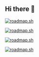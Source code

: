 ## Hi there 👋

<!--
**revengelion/revengelion** is a ✨ _special_ ✨ repository because its `README.md` (this file) appears on your GitHub profile.

Here are some ideas to get you started:

- 🔭 I’m currently working on ...
- 🌱 I’m currently learning ...
- 👯 I’m looking to collaborate on ...
- 🤔 I’m looking for help with ...
- 💬 Ask me about ...
- 📫 How to reach me: ...
- 😄 Pronouns: ...
- ⚡ Fun fact: ...
-->

[![roadmap.sh](https://roadmap.sh/card/wide/68013b806057cdb1a24b085e_1744984524050?variant=light&roadmaps=full-stack%2Cbackend%2Cfrontend)](https://roadmap.sh)

[![roadmap.sh](https://roadmap.sh/card/wide/68013b806057cdb1a24b085e?variant=dark&roadmaps=backend)](https://roadmap.sh)

[![roadmap.sh](https://roadmap.sh/card/tall/68013b806057cdb1a24b085e?variant=light)](https://roadmap.sh)

[![roadmap.sh](https://roadmap.sh/card/wide/68013b806057cdb1a24b085e?variant=dark&roadmaps=full-stack%2Cbackend%2Cfrontend)](https://roadmap.sh)
